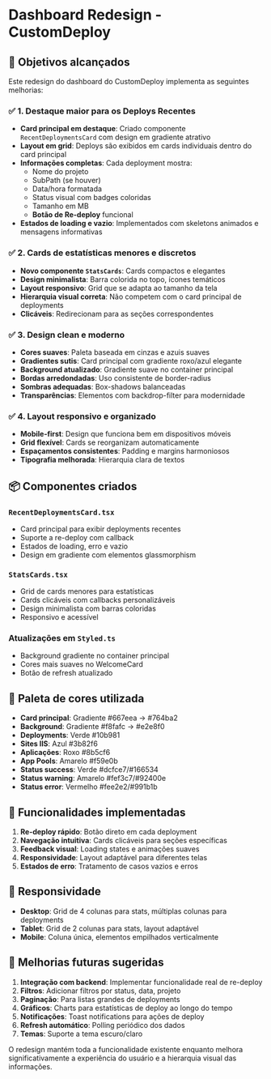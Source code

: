 # Dashboard Redesign - CustomDeploy

## 🎯 Objetivos alcançados

Este redesign do dashboard do CustomDeploy implementa as seguintes melhorias:

### ✅ 1. **Destaque maior para os Deploys Recentes**

- **Card principal em destaque**: Criado componente `RecentDeploymentsCard` com design em gradiente atrativo
- **Layout em grid**: Deploys são exibidos em cards individuais dentro do card principal
- **Informações completas**: Cada deployment mostra:
  - Nome do projeto
  - SubPath (se houver)
  - Data/hora formatada
  - Status visual com badges coloridas
  - Tamanho em MB
  - **Botão de Re-deploy** funcional
- **Estados de loading e vazio**: Implementados com skeletons animados e mensagens informativas

### ✅ 2. **Cards de estatísticas menores e discretos**

- **Novo componente `StatsCards`**: Cards compactos e elegantes
- **Design minimalista**: Barra colorida no topo, ícones temáticos
- **Layout responsivo**: Grid que se adapta ao tamanho da tela
- **Hierarquia visual correta**: Não competem com o card principal de deployments
- **Clicáveis**: Redirecionam para as seções correspondentes

### ✅ 3. **Design clean e moderno**

- **Cores suaves**: Paleta baseada em cinzas e azuis suaves
- **Gradientes sutis**: Card principal com gradiente roxo/azul elegante
- **Background atualizado**: Gradiente suave no container principal
- **Bordas arredondadas**: Uso consistente de border-radius
- **Sombras adequadas**: Box-shadows balanceadas
- **Transparências**: Elementos com backdrop-filter para modernidade

### ✅ 4. **Layout responsivo e organizado**

- **Mobile-first**: Design que funciona bem em dispositivos móveis
- **Grid flexível**: Cards se reorganizam automaticamente
- **Espaçamentos consistentes**: Padding e margins harmoniosos
- **Tipografia melhorada**: Hierarquia clara de textos

## 📦 Componentes criados

### `RecentDeploymentsCard.tsx`
- Card principal para exibir deployments recentes
- Suporte a re-deploy com callback
- Estados de loading, erro e vazio
- Design em gradiente com elementos glassmorphism

### `StatsCards.tsx`
- Grid de cards menores para estatísticas
- Cards clicáveis com callbacks personalizáveis
- Design minimalista com barras coloridas
- Responsivo e acessível

### Atualizações em `Styled.ts`
- Background gradiente no container principal
- Cores mais suaves no WelcomeCard
- Botão de refresh atualizado

## 🎨 Paleta de cores utilizada

- **Card principal**: Gradiente #667eea → #764ba2
- **Background**: Gradiente #f8fafc → #e2e8f0
- **Deployments**: Verde #10b981
- **Sites IIS**: Azul #3b82f6  
- **Aplicações**: Roxo #8b5cf6
- **App Pools**: Amarelo #f59e0b
- **Status success**: Verde #dcfce7/#166534
- **Status warning**: Amarelo #fef3c7/#92400e
- **Status error**: Vermelho #fee2e2/#991b1b

## 🚀 Funcionalidades implementadas

1. **Re-deploy rápido**: Botão direto em cada deployment
2. **Navegação intuitiva**: Cards clicáveis para seções específicas
3. **Feedback visual**: Loading states e animações suaves
4. **Responsividade**: Layout adaptável para diferentes telas
5. **Estados de erro**: Tratamento de casos vazios e erros

## 📱 Responsividade

- **Desktop**: Grid de 4 colunas para stats, múltiplas colunas para deployments
- **Tablet**: Grid de 2 colunas para stats, layout adaptável
- **Mobile**: Coluna única, elementos empilhados verticalmente

## 🔧 Melhorias futuras sugeridas

1. **Integração com backend**: Implementar funcionalidade real de re-deploy
2. **Filtros**: Adicionar filtros por status, data, projeto
3. **Paginação**: Para listas grandes de deployments
4. **Gráficos**: Charts para estatísticas de deploy ao longo do tempo
5. **Notificações**: Toast notifications para ações de deploy
6. **Refresh automático**: Polling periódico dos dados
7. **Temas**: Suporte a tema escuro/claro

O redesign mantém toda a funcionalidade existente enquanto melhora significativamente a experiência do usuário e a hierarquia visual das informações.
